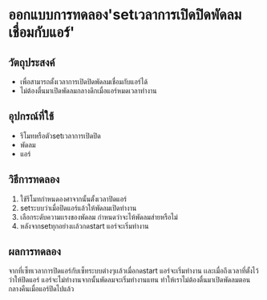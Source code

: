 # ออกแบบการทดลอง'setเวลาการเปิดปิดพัดลมเชื่อมกับแอร์'
## วัตถุประสงค์
- เพื่อสามารถตั้งเวลาการเปิดปิดพัดลมเชื่อมกับแอร์ได้
- ไม่ต้องตื่นมาเปิดพัดลมกลางดึกเมื่อแอร์หมดเวลาทำงาน
## อุปกรณ์ที่ใช้
- รีโมทหรือตัวsetเวลาการเปิดปิด
- พัดลม
- แอร์
## วิธีการทดลอง
1. ใช้รีโมทกำหนดองศาจากนั้นตั้งเวลาปิดแอร์
2. setระบบว่าเมื่อปิดแอร์แล้วให้พัดลมเปิดทำงาน
3. เลือกระดับความเเรงของพัดลม กำหนดว่าจะไห้พัดลมส่ายหรือไม่
4. หลังจากsetทุกอย่างเเล้วกดstart แอร์จะเริ่มทำงาน
## ผลการทดลอง
จากที่เซ็ทเวลาการปิดแอร์กับเซ็ทระบบต่างๆเเล้วเมื่อกดstart แอร์จะเริ่มทำงาน เเละเมื่อถึงเวลาที่ตั้งไว้ว่าให้ปิดแอร์ แอร์จะไม่ทำงานจากนั้นพัดลมจะเริ่มทำงานแทน ทำให้เราไม่ต้องตื่นมาเปิดพัดลมตอนกลางคืนเมื่อแอร์ปิดไปแล้ว
